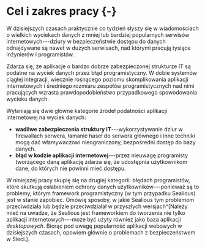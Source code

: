 # Cel i zakres pracy {-}

W dzisiejszych czasach praktycznie co tydzień słyszy się w wiadomościach o wielkich wyciekach danych z mniej lub bardziej popularnych serwisów internetowych---dziury w bezpieczeństwie dostępu do danych odnajdywane są nawet w dużych serwisach, nad którymi pracują tysiące inżynierów i programistów. 

Zdarza się, że aplikacje o bardzo dobrze zabezpieczonej strukturze IT są podatne na wyciek danych przez błąd programistyczny. W dobie systemów ciągłej integracji, wiecznie rosnącego poziomu skomplikowania aplikacji internetowych i średniego rozmiaru zespołów programistycznych nad nimi pracujących wzrasta prawdopodobieństwo przypadkowego spowodowania wycieku danych.

Wyłaniają się dwie główne kategorie źródeł podatności aplikacji internetowej na wyciek danych:

* **wadliwe zabezpieczenia struktury IT**---wykorzystywanie dziur w firewallach serwera, łamanie haseł do serwera głównego i inne techniki mogą dać włamywaczowi nieograniczony, bezpośredni dostęp do bazy danych.
* **błąd w kodzie aplikacji internetowej**---przez nieuwagę programisty tworzącego daną aplikację zdarza się, że udostępnia użytkownikom dane, do których nie powinni mieć dostępu.

W niniejszej pracy skupię się na drugiej kategorii: błędach programistów, które skutkują osłabieniem ochrony danych użytkowników---ponieważ są to problemy, którym framework programistyczny (w tym przypadku Sealious) jest w stanie zapobiec.  Omówię sposoby, w jakie Sealious tym problemom przeciwdziała lub będzie przeciwdziałał w przyszłych wersjach^[Należy mieć na uwadze, że Sealious jest frameworkiem do tworzenia nie tylko aplikacji internetowych---może być użyty również jako baza aplikacji *desktopowych*. Biorąc pod uwagę popularność aplikacji webowych w dzisiejszych czasach, opowiem głównie o problemach z bezpieczeństwem w Sieci.].


